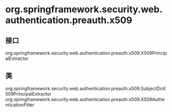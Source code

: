 # org.springframework.security.web.authentication.preauth.x509

## 接口

org.springframework.security.web.authentication.preauth.x509.X509PrincipalExtractor

## 类

org.springframework.security.web.authentication.preauth.x509.SubjectDnX509PrincipalExtractor
org.springframework.security.web.authentication.preauth.x509.X509AuthenticationFilter




